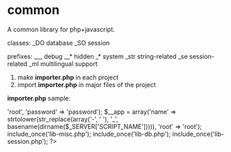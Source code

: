 common
======

A common library for php+javascript.

classes:
_DO database
_SO session

prefixes:
___		debug
__*		hidden
_*		system
_str	string-related
_se		session-related
_ml		multilingual support

1. make __importer.php__ in each project
2. import __importer.php__ in major files of the project

__importer.php__ sample:

<?php

$is_debugging = true;
set_include_path(get_include_path() . PATH_SEPARATOR . '/var/www/html/common');

$__db = array('user' => 'root', 'password' => 'password');
$__app = array('name' => strtolower(str_replace(array('-', ' '), '_', basename(dirname($_SERVER['SCRIPT_NAME'])))), 'root' => 'root');

include_once('lib-misc.php');
include_once('lib-db.php');
include_once('lib-session.php');

?>